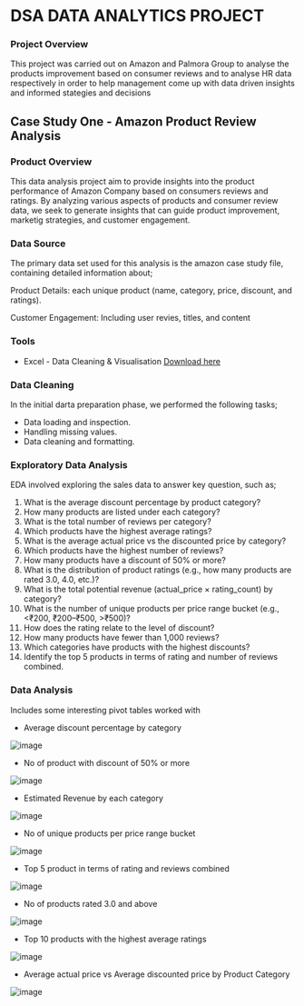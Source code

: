 # DSA DATA ANALYTICS PROJECT

### Project Overview

This project was carried out on Amazon and Palmora Group to analyse the products improvement based on consumer reviews and to analyse HR data respectively in order to help management come up with data driven insights and informed stategies and decisions

## Case Study One - Amazon Product Review Analysis

### Product Overview

This data analysis project aim to provide insights into the product performance of Amazon Company based on consumers reviews and ratings. By analyzing various aspects of products and consumer review data, we seek to generate insights that can guide product improvement, marketig strategies, and customer engagement.

### Data Source

The primary data set used for this analysis is the amazon case study file, containing detailed information about;

Product Details: each unique product (name, category, price, discount, and ratings).

Customer Engagement: Including user revies, titles, and content

### Tools

- Excel - Data Cleaning & Visualisation [Download here](https://microaoft.com)

### Data Cleaning

In the initial darta preparation phase, we performed the following tasks;

- Data loading and inspection.
- Handling missing values.
- Data cleaning and formatting.

### Exploratory Data Analysis

EDA involved exploring the sales data to answer key question, such as;

1. What is the average discount percentage by product category? 
2. How many products are listed under each category? 
3. What is the total number of reviews per category?  
4. Which products have the highest average ratings? 
5. What is the average actual price vs the discounted price by category? 
6. Which products have the highest number of reviews? 
7. How many products have a discount of 50% or more? 
8. What is the distribution of product ratings (e.g., how many products are rated 3.0, 
4.0, etc.)? 
9. What is the total potential revenue (actual_price × rating_count) by category? 
10. What is the number of unique products per price range bucket (e.g., <₹200, 
₹200–₹500, >₹500)? 
11. How does the rating relate to the level of discount? 
12. How many products have fewer than 1,000 reviews? 
13. Which categories have products with the highest discounts? 
14. Identify the top 5 products in terms of rating and number of reviews combined.

### Data Analysis

Includes some interesting pivot tables worked with

- Average discount percentage by category

![image](https://github.com/user-attachments/assets/375abfb2-ed3b-4320-8f0a-66937084c2ee)


- No of  product with discount of 50% or more	
		
![image](https://github.com/user-attachments/assets/83f04894-4572-4a6b-8613-c754e46a55fd)



- Estimated Revenue by each category	

![image](https://github.com/user-attachments/assets/eb35473a-db85-493f-8016-f3bcda1502ea)


- No of unique products per price range bucket 	

![image](https://github.com/user-attachments/assets/ee03c019-7f70-4c34-b1d1-4829d2cf4d95)


- Top 5 product in terms of rating and reviews combined	

![image](https://github.com/user-attachments/assets/ba93e1cd-c0d9-4c5c-8e27-62cce3513094)


- No of products rated 3.0 and above	
	
![image](https://github.com/user-attachments/assets/56f22e9e-5b2a-4355-9d7a-043d1aeb47c7)


- Top 10 products with the highest average ratings	


![image](https://github.com/user-attachments/assets/db5cafcf-4a4a-459e-9c3c-5cbe348db5e1)

- Average actual price vs Average discounted price by Product Category		

![image](https://github.com/user-attachments/assets/e1d8883e-044b-4766-812d-8657fa5ffa1c)
